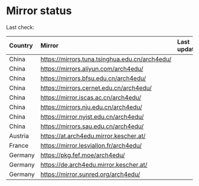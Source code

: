 <script src="./time.js"></script>
# Mirror status
Last check: <script type="text/javascript">localize(1700522302.7851658);</script>

|Country|Mirror|Last update|
|:------|:-----|:----------|
|China|https://mirrors.tuna.tsinghua.edu.cn/arch4edu/|<script type="text/javascript">localize(1700505151);</script>|
|China|https://mirrors.aliyun.com/arch4edu/|<script type="text/javascript">localize(1700505151);</script>|
|China|https://mirrors.bfsu.edu.cn/arch4edu/|<script type="text/javascript">localize(1700505151);</script>|
|China|https://mirrors.cernet.edu.cn/arch4edu/|<script type="text/javascript">localize(1700505151);</script>|
|China|https://mirror.iscas.ac.cn/arch4edu/|<script type="text/javascript">localize(1700505151);</script>|
|China|https://mirrors.nju.edu.cn/arch4edu/|<script type="text/javascript">localize(1700418549);</script>|
|China|https://mirror.nyist.edu.cn/arch4edu/|<script type="text/javascript">localize(1700505151);</script>|
|China|https://mirrors.sau.edu.cn/arch4edu/|<script type="text/javascript">localize(1700505151);</script>|
|Austria|https://at.arch4edu.mirror.kescher.at/|<script type="text/javascript">localize(1700505151);</script>|
|France|https://mirror.lesviallon.fr/arch4edu/|<script type="text/javascript">localize(1700461996);</script>|
|Germany|https://pkg.fef.moe/arch4edu/|<script type="text/javascript">localize(1700505151);</script>|
|Germany|https://de.arch4edu.mirror.kescher.at/|<script type="text/javascript">localize(1700505151);</script>|
|Germany|https://mirror.sunred.org/arch4edu/|<script type="text/javascript">localize(1700505151);</script>|

<script src="./tablefilter/tablefilter.js"></script>
<script src="./table.js"></script>